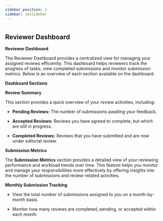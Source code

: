```yaml
---
sidebar_position: 3
sidebar: jmsSidebar
---
```


#

## **Reviewer Dashboard**

**Reviewer Dashboard**

The Reviewer Dashboard provides a centralized view for managing your assigned reviews efficiently. This dashboard helps reviewers track the progress of tasks; view completed submissions and monitor submission metrics. Below is an overview of each section available on the dashboard.

**Dashboard Sections**

**Review Summary**

This section provides a quick overview of your review activities, including:

- **Pending Reviews:** The number of submissions awaiting your feedback.

- **Accepted Reviews:** Reviews you have agreed to complete, but which are still in progress.

- **Completed Reviews:** Reviews that you have submitted and are now under editorial review.

**Submission Metrics**

The **Submission Metrics** section provides a detailed view of your reviewing performance and workload trends over time. This feature helps you monitor and manage your responsibilities more effectively by offering insights into the number of submissions and review-related activities.

**Monthly Submission Tracking**

- View the total number of submissions assigned to you on a month-by-month basis.

- Monitor how many reviews are completed, pending, or accepted within each month.

